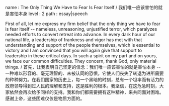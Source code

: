 name : The Only Thing We Have to Fear Is Fear Itself / 我们唯一应该害怕的就是害怕本身
level : 2
path : essay|speech

First of all, let me express my firm belief that the only thing we have to fear is fear itself -- nameless, unreasoning, unjustified terror, which paralyzes needed efforts to convert retreat into advance. In every dark hour of our national life, a leadership of frankness and vigor has met with that understanding and support of the people themselves, which is essential to victory and I am convinced that you will again give that support to leadership in these critical days. In such a spirit on my part and on yours, we face our common difficulties. They concern, thank God, only material things. / 首先，让我表明自己坚定的信念：我们唯一应该害怕的就是害怕本身 -- 一种难以形容的、毫无理智的、未被认同的恐惧，它使人们丧失了转退为进所需要的种种努力。在我们国家的历史上，每一个黑暗的时刻，总有一个坦率而有活力的政府领导得到过人民的理解和支持，这是胜利的根本。我坚信，在这危急时刻，大家依然会再次给予同样的支持。我和你们都需要拥有这种精神，来共同面对困难。感谢上帝，这些困难仅仅是物质方面的。
